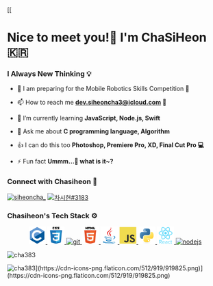 [[<h1 align="left">Nice to meet you!👋  I'm ChaSiHeon🇰🇷</h1>
<h3 align="left">I Always New Thinking 💡</h3>

- 🤖 I am preparing for the Mobile Robotics Skills Competition 🦾

- 📫 How to reach me **dev.siheoncha3@icloud.com 📨**

- 🌱 I’m currently learning **JavaScript, Node.js, Swift**

- 💬 Ask me about **C programming language, Algorithm**

- 👍 I can do this too **Photoshop, Premiere Pro, XD, Final Cut Pro 💻**

- ⚡ Fun fact **Ummm...🤔 what is it~?**

<center>
<h3 align="left">Connect with Chasiheon 🤙</h3>
<p align="left">
<a href="https://instagram.com/siheoncha_" target="blank"><img align="center" src="https://raw.githubusercontent.com/rahuldkjain/github-profile-readme-generator/master/src/images/icons/Social/instagram.svg" alt="siheoncha_" height="30" width="40" /></a>
<a href="https://discord.gg/차시헌#3183" target="blank"><img align="center" src="https://raw.githubusercontent.com/rahuldkjain/github-profile-readme-generator/master/src/images/icons/Social/discord.svg" alt="차시헌#3183" height="30" width="40" /></a>
</p>

<h3 align="left">Chasiheon's Tech Stack ⚙️</h3>
</a> <a href="https://www.cprogramming.com/" target="_blank" rel="noreferrer"> <img src="https://raw.githubusercontent.com/devicons/devicon/master/icons/c/c-original.svg" alt="c" width="40" height="40"/> </a> <a href="https://www.w3schools.com/css/" target="_blank" rel="noreferrer"> <img src="https://raw.githubusercontent.com/devicons/devicon/master/icons/css3/css3-original-wordmark.svg" alt="css3" width="40" height="40"/> </a> <a href="https://git-scm.com/" target="_blank" rel="noreferrer"> <img src="https://www.vectorlogo.zone/logos/git-scm/git-scm-icon.svg" alt="git" width="40" height="40"/> </a> <a href="https://www.w3.org/html/" target="_blank" rel="noreferrer"> <img src="https://raw.githubusercontent.com/devicons/devicon/master/icons/html5/html5-original-wordmark.svg" alt="html5" width="40" height="40"/> </a> <a href="https://www.java.com" target="_blank" rel="noreferrer"> <img src="https://raw.githubusercontent.com/devicons/devicon/master/icons/java/java-original.svg" alt="java" width="40" height="40"/> </a> <a href="https://developer.mozilla.org/en-US/docs/Web/JavaScript" target="_blank" rel="noreferrer"> <img src="https://raw.githubusercontent.com/devicons/devicon/master/icons/javascript/javascript-original.svg" alt="javascript" width="40" height="40"/> </a> <a href="https://www.python.org" target="_blank" rel="noreferrer"> <img src="https://raw.githubusercontent.com/devicons/devicon/master/icons/python/python-original.svg" alt="python" width="40" height="40"/> </a> <a href="https://reactjs.org/" target="_blank" rel="noreferrer"> <img src="https://raw.githubusercontent.com/devicons/devicon/master/icons/react/react-original-wordmark.svg" alt="react" width="40" height="40"/> </a> <a href="https://nodejs.org/ko/" target="_blank" rel="noreferrer"> <img src="https://cdn-icons-png.flaticon.com/512/919/919825.png" alt="nodejs" width="40" height="40"/> </a></p>

<p>&nbsp;<img align="left" src="https://github-readme-stats.vercel.app/api?username=cha383&show_icons=true&locale=en" alt="cha383" /></p>
  
  <p><img align="left" src="https://github-readme-stats.vercel.app/api/top-langs?username=cha383&show_icons=true&locale=en&layout=compact" alt="cha383" /></p>
</center>
](https://cdn-icons-png.flaticon.com/512/919/919825.png)](https://cdn-icons-png.flaticon.com/512/919/919825.png)
